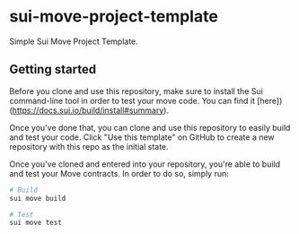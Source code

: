 # sui-move-project-template

Simple Sui Move Project Template.

## Getting started

Before you clone and use this repository, make sure to install the Sui command-line tool in order to test your move code. You can find it [here])(https://docs.sui.io/build/install#summary).

Once you've done that, you can clone and use this repository to easily build and test your code. Click "Use this template" on GitHub to create a new repository with this repo as the initial state.

Once you've cloned and entered into your repository, you're able to build and test your Move contracts. In order to do so, simply run:

```sh
# Build
sui move build

# Test
sui move test
```
